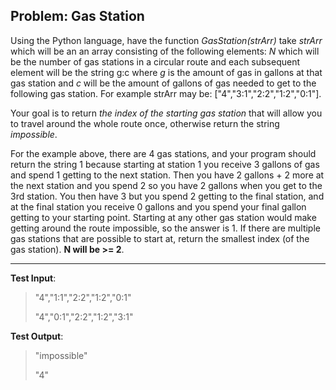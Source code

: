 Problem: Gas Station
--------------------

Using the Python language, have the function *GasStation(strArr)* take *strArr* which will be an an array consisting of the following elements: *N* which will be the number of gas stations in a circular route and each subsequent element will be the string g:c where *g* is the amount of gas in gallons at that gas station and *c* will be the amount of gallons of gas needed to get to the following gas station. For example strArr may be: ["4","3:1","2:2","1:2","0:1"].

Your goal is to return *the index of the starting gas station* that will allow you to travel around the whole route once, otherwise return the string *impossible*.

For the example above, there are 4 gas stations, and your program should return the string 1 because starting at station 1 you receive 3 gallons of gas and spend 1 getting to the next station. Then you have 2 gallons + 2 more at the next station and you spend 2 so you have 2 gallons when you get to the 3rd station. You then have 3 but you spend 2 getting to the final station, and at the final station you receive 0 gallons and you spend your final gallon getting to your starting point. Starting at any other gas station would make getting around the route impossible, so the answer is 1. If there are multiple gas stations that are possible to start at, return the smallest index (of the gas station). **N will be >= 2**.

---

**Test Input**:

> "4","1:1","2:2","1:2","0:1"
>
> "4","0:1","2:2","1:2","3:1"

**Test Output**:

> "impossible"
>
> "4"
